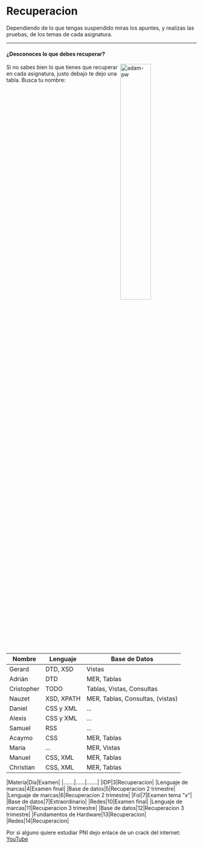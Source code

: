 # Recuperacion

Dependiendo de lo que tengas suspendido miras los apuntes, y realizas las pruebas, de los temas de cada asignatura.

 ---

 #### ¿Desconoces lo que debes recuperar?

 <p><img align="right" src="https://github.com/Adam-pw/Adam-pw/blob/main/animation_500_kxa883sd.gif" alt="adam-pw" width=40% /></p>
<p align="left"> Si no sabes bien lo que tienes que recuperar en cada asignatura, justo debajo te dejo una tabla.
 Busca tu nombre:</p>

  |Nombre|Lenguaje|Base de Datos| 
 |------|--------|-------------|
 |Gerard|DTD, XSD|Vistas|
 |Adrián|DTD|MER, Tablas|
 |Cristopher|TODO|Tablas, Vistas, Consultas|
 |Nauzet|XSD, XPATH|MER, Tablas, Consultas, (vistas)|
 |Daniel|CSS y XML|...|
 |Alexis|CSS y XML|...|
 |Samuel|RSS|...|
 |Acaymo|CSS|MER, Tablas|
 |Maria|...|MER, Vistas|
 |Manuel|CSS, XML|MER, Tablas|
 |Christian|CSS, XML|MER, Tablas|

|Materia|Dia|Examen|
|.......|......|.......|
|IDP|3|Recuperacion|
|Lenguaje de marcas|4|Examen final|
|Base de datos|5|Recuperacion 2 trimestre|
|Lenguaje de marcas|6|Recuperacion 2 trimestre|
|Fol|7|Examen tema "x"|
|Base de datos|7|Extraordinario|
|Redes|10|Examen final|
|Lenguaje de marcas|11|Recuperacion 3 trimestre|
|Base de datos|12|Recuperacion 3 trimestre|
|Fundamentos de Hardware|13|Recuperacion|
|Redes|14|Recuperacion|


Por si alguno quiere estudiar PNI dejo enlace de un crack del internet:
[YouTube](https://www.youtube.com/@eliezer.deleon)

